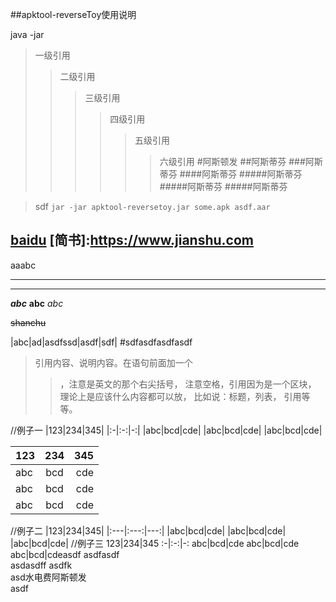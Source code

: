 
##apktool-reverseToy使用说明

java -jar 



> 一级引用
>> 二级引用
>>> 三级引用
>>>> 四级引用
>>>>> 五级引用
>>>>>> 六级引用
#阿斯顿发
##阿斯蒂芬
###阿斯蒂芬
####阿斯蒂芬
#####阿斯蒂芬
#####阿斯蒂芬
#####阿斯蒂芬

>sdf
`jar -jar apktool-reversetoy.jar some.apk asdf.aar`

[baidu](www.baidu.com)
[简书]:https://www.jianshu.com
---
aaabc
***
----
***abc***
**abc**
*abc*
>
~~shanchu~~

|abc|ad|asdfssd|asdf|sdf|
#sdfasdfasdfasdf
> 引用内容、说明内容。在语句前面加一个 
>> ，注意是英文的那个右尖括号，
>注意空格，引用因为是一个区块，
>理论上是应该什么内容都可以放，
>比如说：标题，列表，
>引用等等。
>
//例子一
|123|234|345|
|:-|:-:|-:|
|abc|bcd|cde|
|abc|bcd|cde|
|abc|bcd|cde|

|123|234|345|
|:-|:-:|-:|
|abc|bcd|cde|
|abc|bcd|cde|
|abc|bcd|cde|
//例子二
|123|234|345|
|:---|:---:|---:|
|abc|bcd|cde|
|abc|bcd|cde|
|abc|bcd|cde|
//例子三
123|234|345
:-|:-:|-:
abc|bcd|cde
abc|bcd|cde
abc|bcd|cdeasdf
asdfasdf
<br/>
asdasdff
asdfk
<br>asd水电费阿斯顿发<br>asdf

